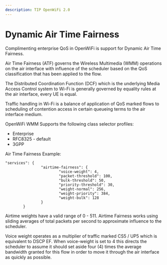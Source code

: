```yaml
---
description: TIP OpenWiFi 2.0
---
```


# Dynamic Air Time Fairness

Complimenting enterprise QoS in OpenWiFi is support for Dynamic Air Time Fairness.&#x20;

Air Time Fairness (ATF) governs the Wireless Multimedia (WMM) operations on the air interface with influence of the scheduler based on the QoS classification that has been applied to the flow.

The Distributed Coordination Function (DCF) which is the underlying Media Access Control system to Wi-Fi is generally governed by equality rules at the air interface, every UE is equal.&#x20;

Traffic handling in Wi-Fi is a balance of application of QoS marked flows to scheduling of  contention access in certain queueing terms to the air interface medium.

OpenWiFi WMM Supports the following class selector profiles:

* Enterprise
* RFC8325 - default
* 3GPP



Air Time Fairness Example:

```
"services": {
                "airtime-fairness": {
                        "voice-weight": 4,
                        "packet-threshold": 100,
                        "bulk-threshold": 50,
                        "priority-threshold": 30,
                        "weight-normal": 256,
                        "weight-priority": 384,
                        "weight-bulk": 128
                }
        }
```

Airtime weights have a valid range of 0 - 511. Airtime Fairness works using sliding averages of total packets per second to approximate influence to the scheduler.&#x20;

Voice weight operates as a multiplier of traffic marked CS5 / UP5 which is equivalent to DSCP EF. When voice-weight is set to 4 this directs the scheduler to assume it should set aside four (4) times the average bandwidth granted for this flow in order to move it through the air interface as quickly as possible.&#x20;



